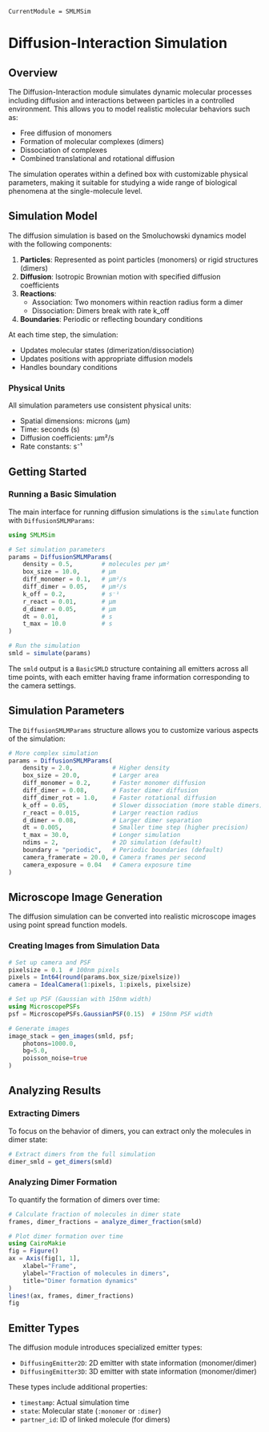 ```@meta
CurrentModule = SMLMSim
```

# Diffusion-Interaction Simulation

## Overview

The Diffusion-Interaction module simulates dynamic molecular processes including diffusion and interactions between particles in a controlled environment. This allows you to model realistic molecular behaviors such as:

- Free diffusion of monomers
- Formation of molecular complexes (dimers)
- Dissociation of complexes
- Combined translational and rotational diffusion

The simulation operates within a defined box with customizable physical parameters, making it suitable for studying a wide range of biological phenomena at the single-molecule level.

## Simulation Model

The diffusion simulation is based on the Smoluchowski dynamics model with the following components:

1. **Particles**: Represented as point particles (monomers) or rigid structures (dimers)
2. **Diffusion**: Isotropic Brownian motion with specified diffusion coefficients
3. **Reactions**: 
   - Association: Two monomers within reaction radius form a dimer
   - Dissociation: Dimers break with rate k_off
4. **Boundaries**: Periodic or reflecting boundary conditions

At each time step, the simulation:
- Updates molecular states (dimerization/dissociation)
- Updates positions with appropriate diffusion models
- Handles boundary conditions

### Physical Units

All simulation parameters use consistent physical units:
- Spatial dimensions: microns (μm)
- Time: seconds (s)
- Diffusion coefficients: μm²/s
- Rate constants: s⁻¹

## Getting Started

### Running a Basic Simulation

The main interface for running diffusion simulations is the `simulate` function with `DiffusionSMLMParams`:

```julia
using SMLMSim

# Set simulation parameters
params = DiffusionSMLMParams(
    density = 0.5,        # molecules per μm²
    box_size = 10.0,      # μm
    diff_monomer = 0.1,   # μm²/s
    diff_dimer = 0.05,    # μm²/s
    k_off = 0.2,          # s⁻¹
    r_react = 0.01,       # μm
    d_dimer = 0.05,       # μm
    dt = 0.01,            # s
    t_max = 10.0          # s
)

# Run the simulation
smld = simulate(params)
```

The `smld` output is a `BasicSMLD` structure containing all emitters across all time points, with each emitter having frame information corresponding to the camera settings.

## Simulation Parameters

The `DiffusionSMLMParams` structure allows you to customize various aspects of the simulation:

```julia
# More complex simulation
params = DiffusionSMLMParams(
    density = 2.0,           # Higher density
    box_size = 20.0,         # Larger area
    diff_monomer = 0.2,      # Faster monomer diffusion
    diff_dimer = 0.08,       # Faster dimer diffusion
    diff_dimer_rot = 1.0,    # Faster rotational diffusion
    k_off = 0.05,            # Slower dissociation (more stable dimers)
    r_react = 0.015,         # Larger reaction radius
    d_dimer = 0.08,          # Larger dimer separation
    dt = 0.005,              # Smaller time step (higher precision)
    t_max = 30.0,            # Longer simulation
    ndims = 2,               # 2D simulation (default)
    boundary = "periodic",   # Periodic boundaries (default)
    camera_framerate = 20.0, # Camera frames per second
    camera_exposure = 0.04   # Camera exposure time
)
```



## Microscope Image Generation

The diffusion simulation can be converted into realistic microscope images using point spread function models.

### Creating Images from Simulation Data

```julia
# Set up camera and PSF
pixelsize = 0.1  # 100nm pixels
pixels = Int64(round(params.box_size/pixelsize))
camera = IdealCamera(1:pixels, 1:pixels, pixelsize)

# Set up PSF (Gaussian with 150nm width)
using MicroscopePSFs
psf = MicroscopePSFs.GaussianPSF(0.15)  # 150nm PSF width

# Generate images
image_stack = gen_images(smld, psf;
    photons=1000.0,
    bg=5.0,
    poisson_noise=true
)
```

## Analyzing Results

### Extracting Dimers

To focus on the behavior of dimers, you can extract only the molecules in dimer state:

```julia
# Extract dimers from the full simulation
dimer_smld = get_dimers(smld)
```

### Analyzing Dimer Formation

To quantify the formation of dimers over time:

```julia
# Calculate fraction of molecules in dimer state
frames, dimer_fractions = analyze_dimer_fraction(smld)

# Plot dimer formation over time
using CairoMakie
fig = Figure()
ax = Axis(fig[1, 1],
    xlabel="Frame",
    ylabel="Fraction of molecules in dimers",
    title="Dimer formation dynamics"
)
lines!(ax, frames, dimer_fractions)
fig
```

## Emitter Types

The diffusion module introduces specialized emitter types:

- `DiffusingEmitter2D`: 2D emitter with state information (monomer/dimer)
- `DiffusingEmitter3D`: 3D emitter with state information (monomer/dimer)

These types include additional properties:
- `timestamp`: Actual simulation time
- `state`: Molecular state (`:monomer` or `:dimer`)
- `partner_id`: ID of linked molecule (for dimers)

